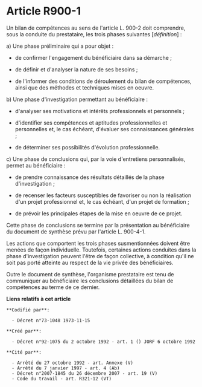 # Article R900-1

Un bilan de compétences au sens de l'article L. 900-2 doit comprendre, sous la conduite du prestataire, les trois phases
suivantes [*définition*] :

a) Une phase préliminaire qui a pour objet :

- de confirmer l'engagement du bénéficiaire dans sa démarche ;

- de définir et d'analyser la nature de ses besoins ;

- de l'informer des conditions de déroulement du bilan de compétences, ainsi que des méthodes et techniques mises en oeuvre.

b) Une phase d'investigation permettant au bénéficiaire :

- d'analyser ses motivations et intérêts professionnels et personnels ;

- d'identifier ses compétences et aptitudes professionnelles et personnelles et, le cas échéant, d'évaluer ses connaissances
générales ;

- de déterminer ses possibilités d'évolution professionnelle.

c) Une phase de conclusions qui, par la voie d'entretiens personnalisés, permet au bénéficiaire :

- de prendre connaissance des résultats détaillés de la phase d'investigation ;

- de recenser les facteurs susceptibles de favoriser ou non la réalisation d'un projet professionnel et, le cas échéant, d'un
projet de formation ;

- de prévoir les principales étapes de la mise en oeuvre de ce projet.

Cette phase de conclusions se termine par la présentation au bénéficiaire du document de synthèse prévu par l'article L.
900-4-1.

Les actions que comportent les trois phases susmentionnées doivent être menées de façon individuelle. Toutefois, certaines
actions conduites dans la phase d'investigation peuvent l'être de façon collective, à condition qu'il ne soit pas porté
atteinte au respect de la vie privée des bénéficiaires.

Outre le document de synthèse, l'organisme prestataire est tenu de communiquer au bénéficiaire les conclusions détaillées du
bilan de compétences au terme de ce dernier.

**Liens relatifs à cet article**

	**Codifié par**:

	  - Décret n°73-1048 1973-11-15

	**Créé par**:

	  - Décret n°92-1075 du 2 octobre 1992 - art. 1 () JORF 6 octobre 1992

	**Cité par**:

	  - Arrêté du 27 octobre 1992 - art. Annexe (V)
	  - Arrêté du 7 janvier 1997 - art. 4 (Ab)
	  - Décret n°2007-1845 du 26 décembre 2007 - art. 19 (V)
	  - Code du travail - art. R321-12 (VT)
